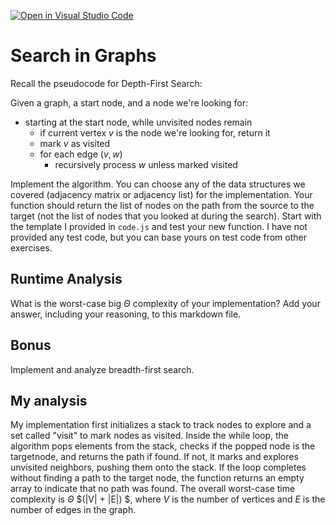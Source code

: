 [![Open in Visual Studio Code](https://classroom.github.com/assets/open-in-vscode-718a45dd9cf7e7f842a935f5ebbe5719a5e09af4491e668f4dbf3b35d5cca122.svg)](https://classroom.github.com/online_ide?assignment_repo_id=12514896&assignment_repo_type=AssignmentRepo)
# Search in Graphs

Recall the pseudocode for Depth-First Search:

Given a graph, a start node, and a node we're looking for:
- starting at the start node, while unvisited nodes remain
    - if current vertex $v$ is the node we're looking for, return it
    - mark $v$ as visited
    - for each edge $(v,w)$
        - recursively process $w$ unless marked visited

Implement the algorithm. You can choose any of the data structures we covered
(adjacency matrix or adjacency list) for the implementation. Your function
should return the list of nodes on the path from the source to the target (not
the list of nodes that you looked at during the search). Start with the template
I provided in `code.js` and test your new function. I have not provided any test
code, but you can base yours on test code from other exercises.

## Runtime Analysis

What is the worst-case big $\Theta$ complexity of your implementation? Add your
answer, including your reasoning, to this markdown file.

## Bonus

Implement and analyze breadth-first search.

## My analysis 

My implementation first initializes a stack to track nodes to explore and a set called "visit" to mark nodes as visited. Inside the while loop, the algorithm pops elements from the stack, checks if the popped node is the targetnode, and returns the path if found. If not, it marks and explores unvisited neighbors, pushing them onto the stack. If the loop completes without finding a path to the target node, the function returns an empty array to indicate that no path was found. The overall worst-case time complexity is $\Theta$ $\(|V| + |E|) $, where $V$ is the number of vertices and $E$ is the number of edges in the graph. 
